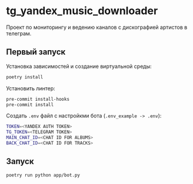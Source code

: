 # tg_yandex_music_downloader
Проект по мониторингу и ведению каналов с дискографией артистов в телеграм.

## Первый запуск
Установка зависимостей и создание виртуальной среды:
```bash
poetry install
```

Установить линтер:
```bash
pre-commit install-hooks
pre-commit install
```

Создать `.env` файл с настройкми бота (`.env_example -> .env`):
```bash
TOKEN=<YANDEX AUTH TOKEN>
TG_TOKEN=<TELEGRAM TOKEN>
MAIN_CHAT_ID=<CHAT ID FOR ALBUMS>
BACK_CHAT_ID=<CHAT ID FOR TRACKS>
```

## Запуск
```bash
poetry run python app/bot.py
```
